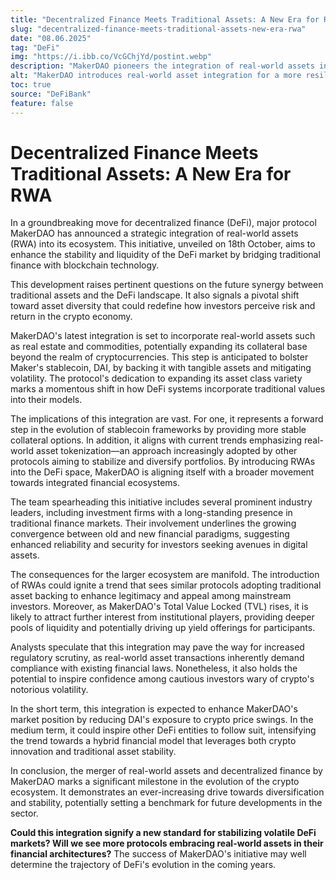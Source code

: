 ```yaml
---
title: "Decentralized Finance Meets Traditional Assets: A New Era for RWA"
slug: "decentralized-finance-meets-traditional-assets-new-era-rwa"
date: "08.06.2025"
tag: "DeFi"
img: "https://i.ibb.co/VcGChjYd/postint.webp"
description: "MakerDAO pioneers the integration of real-world assets into DeFi, bridging traditional finance with blockchain to enhance stability and liquidity."
alt: "MakerDAO introduces real-world asset integration for a more resilient DeFi market"
toc: true
source: "DeFiBank"
feature: false
---
```


# Decentralized Finance Meets Traditional Assets: A New Era for RWA

In a groundbreaking move for decentralized finance (DeFi), major protocol MakerDAO has announced a strategic integration of real-world assets (RWA) into its ecosystem. This initiative, unveiled on 18th October, aims to enhance the stability and liquidity of the DeFi market by bridging traditional finance with blockchain technology.

This development raises pertinent questions on the future synergy between traditional assets and the DeFi landscape. It also signals a pivotal shift toward asset diversity that could redefine how investors perceive risk and return in the crypto economy.

MakerDAO's latest integration is set to incorporate real-world assets such as real estate and commodities, potentially expanding its collateral base beyond the realm of cryptocurrencies. This step is anticipated to bolster Maker's stablecoin, DAI, by backing it with tangible assets and mitigating volatility. The protocol's dedication to expanding its asset class variety marks a momentous shift in how DeFi systems incorporate traditional values into their models.

The implications of this integration are vast. For one, it represents a forward step in the evolution of stablecoin frameworks by providing more stable collateral options. In addition, it aligns with current trends emphasizing real-world asset tokenization—an approach increasingly adopted by other protocols aiming to stabilize and diversify portfolios. By introducing RWAs into the DeFi space, MakerDAO is aligning itself with a broader movement towards integrated financial ecosystems.

The team spearheading this initiative includes several prominent industry leaders, including investment firms with a long-standing presence in traditional finance markets. Their involvement underlines the growing convergence between old and new financial paradigms, suggesting enhanced reliability and security for investors seeking avenues in digital assets.

The consequences for the larger ecosystem are manifold. The introduction of RWAs could ignite a trend that sees similar protocols adopting traditional asset backing to enhance legitimacy and appeal among mainstream investors. Moreover, as MakerDAO's Total Value Locked (TVL) rises, it is likely to attract further interest from institutional players, providing deeper pools of liquidity and potentially driving up yield offerings for participants.

Analysts speculate that this integration may pave the way for increased regulatory scrutiny, as real-world asset transactions inherently demand compliance with existing financial laws. Nonetheless, it also holds the potential to inspire confidence among cautious investors wary of crypto's notorious volatility.

In the short term, this integration is expected to enhance MakerDAO's market position by reducing DAI's exposure to crypto price swings. In the medium term, it could inspire other DeFi entities to follow suit, intensifying the trend towards a hybrid financial model that leverages both crypto innovation and traditional asset stability.

In conclusion, the merger of real-world assets and decentralized finance by MakerDAO marks a significant milestone in the evolution of the crypto ecosystem. It demonstrates an ever-increasing drive towards diversification and stability, potentially setting a benchmark for future developments in the sector.

**Could this integration signify a new standard for stabilizing volatile DeFi markets? Will we see more protocols embracing real-world assets in their financial architectures?**
The success of MakerDAO's initiative may well determine the trajectory of DeFi's evolution in the coming years.
